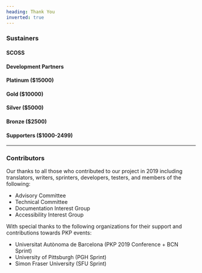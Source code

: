 ```yaml
---
heading: Thank You
inverted: true
---
```


### Sustainers

#### SCOSS

#### Development Partners

#### Platinum ($15000)

#### Gold ($10000)

#### Silver ($5000)

#### Bronze ($2500)

#### Supporters ($1000-2499)

---

### Contributors

Our thanks to all those who contributed to our project in 2019 including translators, writers, sprinters, developers, testers, and members of the following:

- Advisory Committee
- Technical Committee
- Documentation Interest Group
- Accessibility Interest Group

With special thanks to the following organizations for their support and contributions towards PKP events:

- Universitat Autònoma de Barcelona (PKP 2019 Conference + BCN Sprint)
- University of Pittsburgh (PGH Sprint)
- Simon Fraser University (SFU Sprint)
